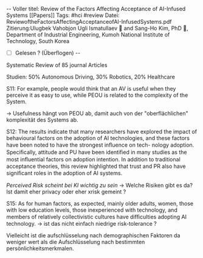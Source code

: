 --
Voller titel: Review of the Factors Affecting Acceptance of
AI-Infused Systems
[[Papers]]
Tags: #hci #review
Datei: ReviewoftheFactorsAffectingAcceptanceofAI-InfusedSystems.pdf
Zitierung:Ulugbek Vahobjon Ugli Ismatullaev  and Sang-Ho Kim, PhD , Department of
Industrial Engineering, Kumoh National Institute of Technology, South Korea
- [ ] Gelesen ? (Überflogen)
--

Systematic Review of 85 journal Articles

Studien: 50% Autonomous Driving, 30% Robotics, 20% Healthcare


S11: For example, people would think that an AV is useful when they perceive it as easy to use, while PEOU is related to the complexity of the System. 

-> Usefulness hängt von PEOU ab, damit auch von der "oberflächlichen" komplexität des Systems ab. 

S12: The results
indicate that many researchers have explored the
impact of behavioural factors on the adoption of
AI technologies, and these factors have been
noted to have the strongest inﬂuence on tech-
nology adoption. Speciﬁcally, attitude and PU
have been identiﬁed in many studies as the most
inﬂuential factors on adoption intention. In
addition to traditional acceptance theories, this
review highlighted that trust and PR also have
signiﬁcant roles in the adoption of AI systems.

*Perceived Risk scheint bei KI wichtig zu sein*
-> Welche Risiken gibt es da? Ist damit eher privacy oder eher xrisk gemeint ? 

S15: As for human factors, as
expected, mainly older adults, women, those
with low education levels, those inexperienced
with technology, and members of relatively
collectivistic cultures have difﬁculties adopting
AI technology. -> ist das nicht einfach niedrige risk-tolerance ?

Vielleicht ist die aufschlüsselung nach demographischen Faktoren da weniger wert als die Aufschlüsselung nach bestimmten persönlichkeitsmerkmalen. 